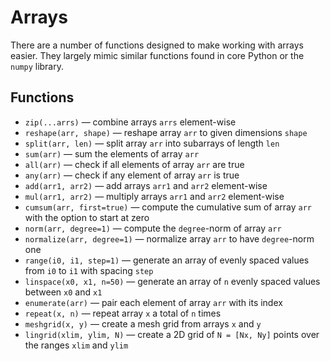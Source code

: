 # Arrays

There are a number of functions designed to make working with arrays easier. They largely mimic similar functions found in core Python or the `numpy` library.

## Functions

- `zip(...arrs)` — combine arrays `arrs` element-wise
- `reshape(arr, shape)` — reshape array `arr` to given dimensions `shape`
- `split(arr, len)` — split array `arr` into subarrays of length `len`
- `sum(arr)` — sum the elements of array `arr`
- `all(arr)` — check if all elements of array `arr` are true
- `any(arr)` — check if any element of array `arr` is true
- `add(arr1, arr2)` — add arrays `arr1` and `arr2` element-wise
- `mul(arr1, arr2)` — multiply arrays `arr1` and `arr2` element-wise
- `cumsum(arr, first=true)` — compute the cumulative sum of array `arr` with the option to start at zero
- `norm(arr, degree=1)` — compute the `degree`-norm of array `arr`
- `normalize(arr, degree=1)` — normalize array `arr` to have `degree`-norm one
- `range(i0, i1, step=1)` — generate an array of evenly spaced values from `i0` to `i1` with spacing `step`
- `linspace(x0, x1, n=50)` — generate an array of `n` evenly spaced values between `x0` and `x1`
- `enumerate(arr)` — pair each element of array `arr` with its index
- `repeat(x, n)` — repeat array `x` a total of `n` times
- `meshgrid(x, y)` — create a mesh grid from arrays `x` and `y`
- `lingrid(xlim, ylim, N)` — create a 2D grid of `N = [Nx, Ny]` points over the ranges `xlim` and `ylim`
